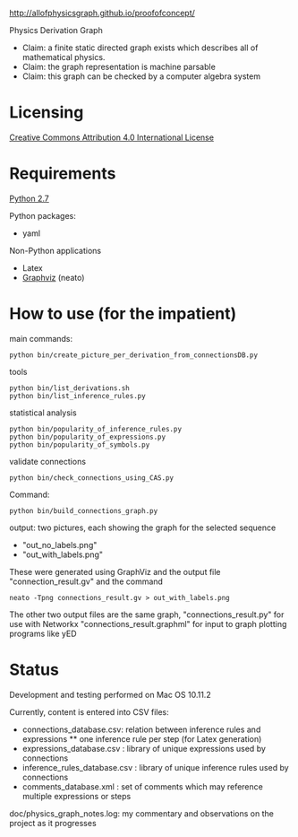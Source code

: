 
http://allofphysicsgraph.github.io/proofofconcept/


Physics Derivation Graph

* Claim: a finite static directed graph exists which describes all of mathematical physics. 
* Claim: the graph representation is machine parsable
* Claim: this graph can be checked by a computer algebra system

# Licensing
[Creative Commons Attribution 4.0 International License](http://creativecommons.org/licenses/by/4.0/)



# Requirements

[Python 2.7](http://www.python.org/getit/)

Python packages: 
* yaml

Non-Python applications
* Latex
* [Graphviz](http://www.graphviz.org/) (neato)

# How to use (for the impatient)

main commands:

    python bin/create_picture_per_derivation_from_connectionsDB.py

tools

    python bin/list_derivations.sh
    python bin/list_inference_rules.py

statistical analysis

    python bin/popularity_of_inference_rules.py
    python bin/popularity_of_expressions.py
    python bin/popularity_of_symbols.py

validate connections

    python bin/check_connections_using_CAS.py



Command:

    python bin/build_connections_graph.py

output: two pictures, each showing the graph for the selected sequence
* "out_no_labels.png"
* "out_with_labels.png"

These were generated using GraphViz and the output file
"connection_result.gv"
and the command 

    neato -Tpng connections_result.gv > out_with_labels.png

The other two output files are the same graph,
"connections_result.py"
for use with Networkx
"connections_result.graphml"
for input to graph plotting programs like yED


# Status

Development and testing performed on Mac OS 10.11.2

Currently, content is entered into CSV files:
* connections_database.csv: relation between inference rules and expressions
** one inference rule per step (for Latex generation)
* expressions_database.csv  : library of unique expressions used by connections
* inference_rules_database.csv  : library of unique inference rules used by connections
* comments_database.xml   : set of comments which may reference multiple expressions or steps



doc/physics_graph_notes.log: my commentary and observations on the project as it progresses

